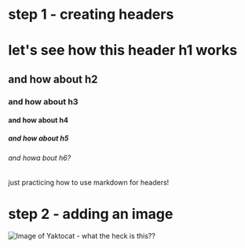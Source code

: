 # step 1 - creating headers
# let's see how this header h1 works
## and how about h2
### and how about h3
#### and how about h4
##### and how about h5
###### and howa bout h6?

just practicing how to use markdown for headers!

# step 2 - adding an image

![Image of Yaktocat - what the heck is this??](https://octodex.github.com/images/yaktocat.png)
